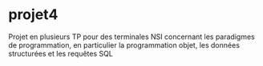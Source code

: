 # projet4
Projet en plusieurs TP pour des terminales NSI concernant les paradigmes de programmation, en particulier la programmation objet, les données structurées et les requêtes SQL
